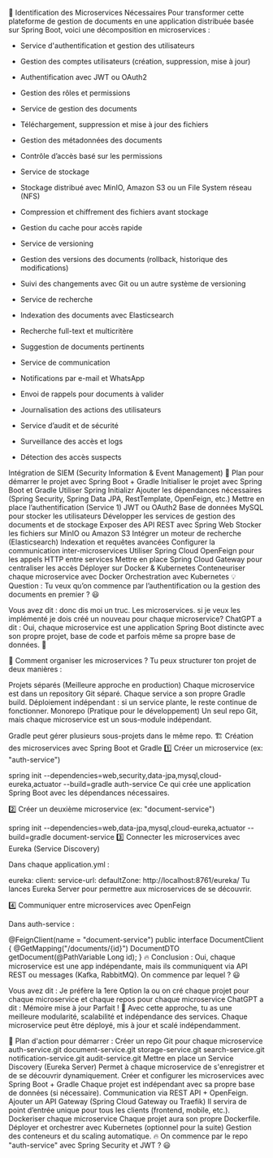 📌 Identification des Microservices Nécessaires
Pour transformer cette plateforme de gestion de documents en une application distribuée basée sur Spring Boot, voici une décomposition en microservices :

- Service d'authentification et gestion des utilisateurs

- Gestion des comptes utilisateurs (création, suppression, mise à jour)

- Authentification avec JWT ou OAuth2

- Gestion des rôles et permissions

- Service de gestion des documents

- Téléchargement, suppression et mise à jour des fichiers

- Gestion des métadonnées des documents

- Contrôle d’accès basé sur les permissions

- Service de stockage

- Stockage distribué avec MinIO, Amazon S3 ou un File System réseau (NFS)

- Compression et chiffrement des fichiers avant stockage

- Gestion du cache pour accès rapide

- Service de versioning

- Gestion des versions des documents (rollback, historique des modifications)

- Suivi des changements avec Git ou un autre système de versioning

- Service de recherche

- Indexation des documents avec Elasticsearch

- Recherche full-text et multicritère

- Suggestion de documents pertinents

- Service de communication

- Notifications par e-mail et WhatsApp

- Envoi de rappels pour documents à valider

- Journalisation des actions des utilisateurs

- Service d’audit et de sécurité

- Surveillance des accès et logs

- Détection des accès suspects

Intégration de SIEM (Security Information & Event Management)
🚀 Plan pour démarrer le projet avec Spring Boot + Gradle
Initialiser le projet avec Spring Boot et Gradle
Utiliser Spring Initializr
Ajouter les dépendances nécessaires (Spring Security, Spring Data JPA, RestTemplate, OpenFeign, etc.)
Mettre en place l’authentification (Service 1)
JWT ou OAuth2
Base de données MySQL pour stocker les utilisateurs
Développer les services de gestion des documents et de stockage
Exposer des API REST avec Spring Web
Stocker les fichiers sur MinIO ou Amazon S3
Intégrer un moteur de recherche (Elasticsearch)
Indexation et requêtes avancées
Configurer la communication inter-microservices
Utiliser Spring Cloud OpenFeign pour les appels HTTP entre services
Mettre en place Spring Cloud Gateway pour centraliser les accès
Déployer sur Docker & Kubernetes
Conteneuriser chaque microservice avec Docker
Orchestration avec Kubernetes
💡 Question : Tu veux qu’on commence par l’authentification ou la gestion des documents en premier ? 😃

Vous avez dit :
donc dis moi un truc. 
Les microservices. si je veux les implémenté je dois créé un nouveau pour chaque microservice?
ChatGPT a dit :
Oui, chaque microservice est une application Spring Boot distincte avec son propre projet, base de code et parfois même sa propre base de données. 🚀

🎯 Comment organiser les microservices ?
Tu peux structurer ton projet de deux manières :

Projets séparés (Meilleure approche en production)
Chaque microservice est dans un repository Git séparé.
Chaque service a son propre Gradle build.
Déploiement indépendant : si un service plante, le reste continue de fonctionner.
Monorepo (Pratique pour le développement)
Un seul repo Git, mais chaque microservice est un sous-module indépendant.

Gradle peut gérer plusieurs sous-projets dans le même repo.
🏗 Création des microservices avec Spring Boot et Gradle
1️⃣ Créer un microservice (ex: "auth-service")

spring init --dependencies=web,security,data-jpa,mysql,cloud-eureka,actuator --build=gradle auth-service
Ce qui crée une application Spring Boot avec les dépendances nécessaires.

2️⃣ Créer un deuxième microservice (ex: "document-service")

spring init --dependencies=web,data-jpa,mysql,cloud-eureka,actuator --build=gradle document-service
3️⃣ Connecter les microservices avec Eureka (Service Discovery)

Dans chaque application.yml :

eureka:
  client:
    service-url:
      defaultZone: http://localhost:8761/eureka/
Tu lances Eureka Server pour permettre aux microservices de se découvrir.

4️⃣ Communiquer entre microservices avec OpenFeign

Dans auth-service :

@FeignClient(name = "document-service")
public interface DocumentClient {
    @GetMapping("/documents/{id}")
    DocumentDTO getDocument(@PathVariable Long id);
}
🔥 Conclusion : Oui, chaque microservice est une app indépendante, mais ils communiquent via API REST ou messages (Kafka, RabbitMQ). On commence par lequel ? 😃

Vous avez dit :
Je préfère la 1ere Option la ou on cré chaque projet pour chaque microservice et chaque repos pour chaque microservice
ChatGPT a dit :
Mémoire mise à jour
Parfait ! 🎯
Avec cette approche, tu as une meilleure modularité, scalabilité et indépendance des services. Chaque microservice peut être déployé, mis à jour et scalé indépendamment.

📌 Plan d'action pour démarrer :
Créer un repo Git pour chaque microservice
auth-service.git
document-service.git
storage-service.git
search-service.git
notification-service.git
audit-service.git
Mettre en place un Service Discovery (Eureka Server)
Permet à chaque microservice de s'enregistrer et de se découvrir dynamiquement.
Créer et configurer les microservices avec Spring Boot + Gradle
Chaque projet est indépendant avec sa propre base de données (si nécessaire).
Communication via REST API + OpenFeign.
Ajouter un API Gateway (Spring Cloud Gateway ou Traefik)
Il servira de point d’entrée unique pour tous les clients (frontend, mobile, etc.).
Dockeriser chaque microservice
Chaque projet aura son propre Dockerfile.
Déployer et orchestrer avec Kubernetes (optionnel pour la suite)
Gestion des conteneurs et du scaling automatique.
🔥 On commence par le repo "auth-service" avec Spring Security et JWT ? 😃